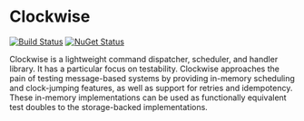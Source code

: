 Clockwise
=========

[![Build Status](https://ci.appveyor.com/api/projects/status/github/jonsequitur/Clockwise?svg=true&branch=master)](https://ci.appveyor.com/project/jonsequitur/Clockwise) [![NuGet Status](http://img.shields.io/nuget/v/Clockwise.svg?style=flat)](https://www.nuget.org/packages/Clockwise/) 

Clockwise is a lightweight command dispatcher, scheduler, and handler library. It has a particular focus on testability. Clockwise approaches the pain of testing message-based systems by providing in-memory scheduling and clock-jumping features, as well as support for retries and idempotency. These in-memory implementations can be used as functionally equivalent test doubles to the storage-backed implementations.   






